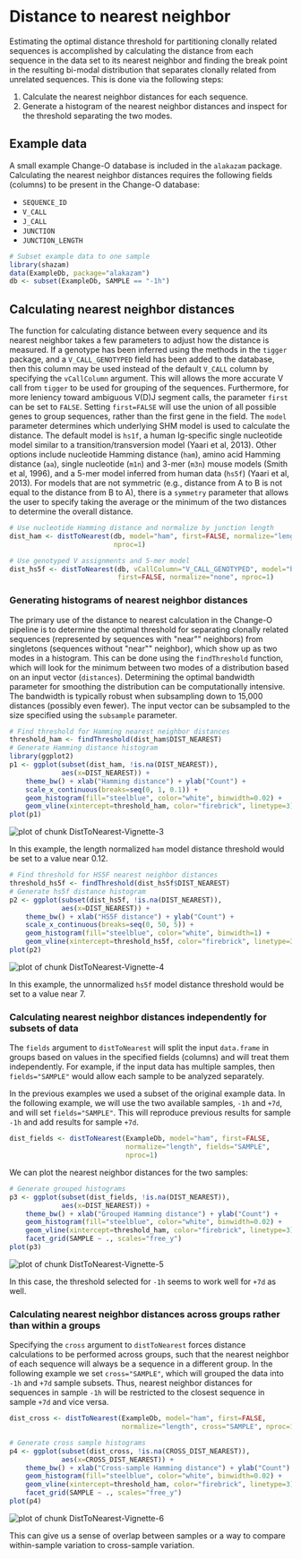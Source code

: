 Distance to nearest neighbor
====================


Estimating the optimal distance threshold for partitioning clonally related 
sequences is accomplished by calculating the distance from each sequence in the 
data set to its nearest neighbor and finding the break point in the resulting 
bi-modal distribution that separates clonally related from unrelated sequences. 
This is done via the following steps:

1. Calculate the nearest neighbor distances for each sequence.
2. Generate a histogram of the nearest neighbor distances and inspect for the 
   threshold separating the two modes.

## Example data

A small example Change-O database is included in the `alakazam` package. 
Calculating the nearest neighbor distances requires the following 
fields (columns) to be present in the Change-O database: 

* `SEQUENCE_ID`
* `V_CALL`
* `J_CALL`
* `JUNCTION`
* `JUNCTION_LENGTH`


```r
# Subset example data to one sample
library(shazam)
data(ExampleDb, package="alakazam")
db <- subset(ExampleDb, SAMPLE == "-1h")
```

## Calculating nearest neighbor distances

The function for calculating distance between every sequence and its nearest
neighbor takes a few parameters to adjust how the distance is measured. If a 
genotype has been inferred using the methods in the `tigger` package, and a 
`V_CALL_GENOTYPED` field has been added to the database, then this column may be 
used instead of the default `V_CALL` column by specifying the `vCallColumn` 
argument. This will allows the more accurate V call from `tigger` to be used for 
grouping of the sequences. Furthermore, for more leniency toward ambiguous 
V(D)J segment calls, the parameter `first` can be set to `FALSE`. Setting 
`first=FALSE` will use the union of all possible genes to group sequences, rather 
than the first gene in the field. The `model` parameter determines which 
underlying SHM model is used to calculate the distance. The default model is 
`hs1f`, a human Ig-specific single nucleotide model similar to a 
transition/transversion model (Yaari et al, 2013). Other options 
include nucleotide Hamming distance (`ham`), amino acid Hamming distance (`aa`), 
single nucleotide (`m1n`) and 3-mer (`m3n`) mouse models (Smith et al, 1996), 
and a 5-mer model inferred from human data (`hs5f`) (Yaari et al, 2013).
For models that are not symmetric (e.g., distance from A to B is not equal to the
distance from B to A), there is a `symmetry` parameter that allows the user to 
specify taking the average or the minimum of the two distances to determine the
overall distance.


```r
# Use nucleotide Hamming distance and normalize by junction length
dist_ham <- distToNearest(db, model="ham", first=FALSE, normalize="length", 
                          nproc=1)

# Use genotyped V assignments and 5-mer model
dist_hs5f <- distToNearest(db, vCallColumn="V_CALL_GENOTYPED", model="hs5f", 
                           first=FALSE, normalize="none", nproc=1)
```

### Generating histograms of nearest neighbor distances

The primary use of the distance to nearest calculation in the Change-O pipeline 
is to determine the optimal threshold for separating clonally related sequences 
(represented by sequences with "near"" neighbors) from singletons (sequences 
without "near"" neighbor), which show up as two modes in a histogram. This can 
be done using the `findThreshold` function, which will look for the minimum 
between two modes of a distribution based on an input vector (`distances`). 
Determining the optimal bandwidth parameter for smoothing the distribution can
be computationally intensive. The bandwidth is typically robust when subsampling 
down to 15,000 distances (possibly even fewer). The input vector can be 
subsampled to the size specified using the `subsample` parameter.


```r
# Find threshold for Hamming nearest neighbor distances
threshold_ham <- findThreshold(dist_ham$DIST_NEAREST)
# Generate Hamming distance histogram
library(ggplot2)
p1 <- ggplot(subset(dist_ham, !is.na(DIST_NEAREST)),
             aes(x=DIST_NEAREST)) + 
    theme_bw() + xlab("Hamming distance") + ylab("Count") +
    scale_x_continuous(breaks=seq(0, 1, 0.1)) +
    geom_histogram(fill="steelblue", color="white", binwidth=0.02) +
    geom_vline(xintercept=threshold_ham, color="firebrick", linetype=3)
plot(p1)
```

![plot of chunk DistToNearest-Vignette-3](figure/DistToNearest-Vignette-3-1.png)

In this example, the length normalized `ham` model distance threshold would be 
set to a value near 0.12.


```r
# Find threshold for HS5F nearest neighbor distances
threshold_hs5f <- findThreshold(dist_hs5f$DIST_NEAREST)
# Generate hs5f distance histogram
p2 <- ggplot(subset(dist_hs5f, !is.na(DIST_NEAREST)),
             aes(x=DIST_NEAREST)) + 
    theme_bw() + xlab("HS5F distance") + ylab("Count") +
    scale_x_continuous(breaks=seq(0, 50, 5)) +
    geom_histogram(fill="steelblue", color="white", binwidth=1) +
    geom_vline(xintercept=threshold_hs5f, color="firebrick", linetype=3)
plot(p2)
```

![plot of chunk DistToNearest-Vignette-4](figure/DistToNearest-Vignette-4-1.png)

In this example, the unnormalized `hs5f` model distance threshold would be 
set to a value near 7.

### Calculating nearest neighbor distances independently for subsets of data

The `fields` argument to `distToNearest` will split the input `data.frame`
in groups based on values in the specified fields (columns) and will 
treat them independently. For example, if the input data has multiple 
samples, then `fields="SAMPLE"` would allow each sample to be analyzed 
separately.

In the previous examples we used a subset of the original example data. In the
following example, we will use the two available samples, `-1h` and `+7d`, 
and will set `fields="SAMPLE"`. This will reproduce previous results for sample 
`-1h` and add results for sample `+7d`.


```r
dist_fields <- distToNearest(ExampleDb, model="ham", first=FALSE, 
                             normalize="length", fields="SAMPLE", 
                             nproc=1)
```

We can plot the nearest neighbor distances for the two samples:


```r
# Generate grouped histograms
p3 <- ggplot(subset(dist_fields, !is.na(DIST_NEAREST)), 
             aes(x=DIST_NEAREST)) + 
    theme_bw() + xlab("Grouped Hamming distance") + ylab("Count") +
    geom_histogram(fill="steelblue", color="white", binwidth=0.02) +
    geom_vline(xintercept=threshold_ham, color="firebrick", linetype=3) +
    facet_grid(SAMPLE ~ ., scales="free_y")
plot(p3)
```

![plot of chunk DistToNearest-Vignette-5](figure/DistToNearest-Vignette-5-1.png)

In this case, the threshold selected for `-1h` seems to work well 
for `+7d` as well.

### Calculating nearest neighbor distances across groups rather than within a groups

Specifying the `cross` argument to `distToNearest` forces distance calculations 
to be performed across groups, such that the nearest neighbor of each sequence 
will always be a sequence in a different group. In the following example 
we set `cross="SAMPLE"`, which will grouped the data into `-1h` and 
`+7d` sample subsets. Thus, nearest neighbor distances for sequences in sample 
`-1h` will be restricted to the closest sequence in sample `+7d` and vice versa.


```r
dist_cross <- distToNearest(ExampleDb, model="ham", first=FALSE, 
                            normalize="length", cross="SAMPLE", nproc=1)
```


```r
# Generate cross sample histograms
p4 <- ggplot(subset(dist_cross, !is.na(CROSS_DIST_NEAREST)), 
             aes(x=CROSS_DIST_NEAREST)) + 
    theme_bw() + xlab("Cross-sample Hamming distance") + ylab("Count") +
    geom_histogram(fill="steelblue", color="white", binwidth=0.02) +
    geom_vline(xintercept=threshold_ham, color="firebrick", linetype=3) +
    facet_grid(SAMPLE ~ ., scales="free_y")
plot(p4)
```

![plot of chunk DistToNearest-Vignette-6](figure/DistToNearest-Vignette-6-1.png)

This can give us a sense of overlap between samples or a way to 
compare within-sample variation to cross-sample variation.
